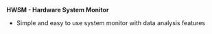 **HWSM - Hardware System Monitor**
 - Simple and easy to use system monitor with data analysis features
